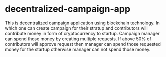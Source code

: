 # decentralized-campaign-app
This is decentralized campaign application using blockchain technology. In which one can create campaign for their stratup and contributors will contribute money in form of cryptocurrency to startup. Campaign manager can spend those money by creating multiple requests. If above 50% of contributors will approve request then manager can spend those requested money for the startup otherwise manager can not spend those money.
